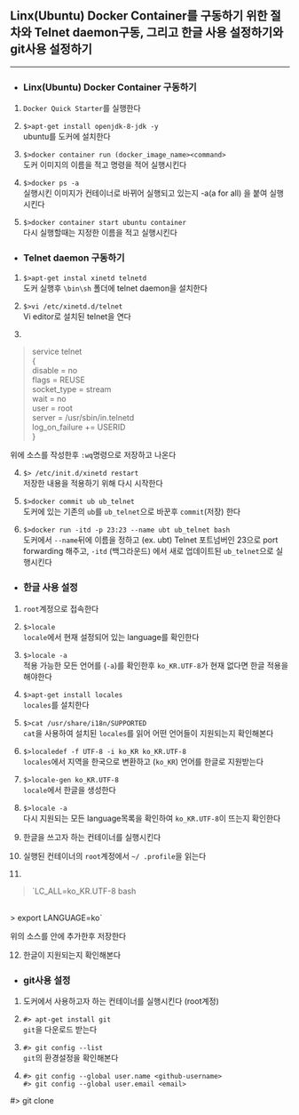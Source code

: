 ## **Linx(Ubuntu) Docker Container를 구동하기 위한 절차와 Telnet daemon구동, 그리고 한글 사용 설정하기와 git사용 설정하기**
----

- ### Linx(Ubuntu) Docker Container 구동하기 <br />

1. `Docker Quick Starter`를 실행한다<br />

2. `$>apt-get install openjdk-8-jdk -y`<br />
ubuntu를 도커에 설치한다

3. `$>docker container run (docker_image_name><command>`<br />
도커 이미지의 이름을 적고 명령을 적어 실행시킨다

4. `$>docker ps -a`<br />
실행시킨 이미지가 컨테이너로 바뀌어 실행되고 있는지 -a(a for all) 을 붙여 실행시킨다

5. `$>docker container start ubuntu container`<br />
다시 실행할때는 지정한 이름을 적고 실행시킨다

- ### Telnet daemon 구동하기 <br />

1. `$>apt-get instal xinetd telnetd`<br />
도커 실행후 `\bin\sh` 폴더에 telnet daemon을 설치한다

2. `$>vi /etc/xinetd.d/telnet`<br />
Vi editor로 설치된 telnet을 연다

3. <br />
> service telnet <br />
> { <br />
> disable = no <br />
> flags = REUSE <br />
> socket_type = stream <br />
> wait = no <br />
> user = root <br />
> server = /usr/sbin/in.telnetd <br />
> log_on_failure += USERID <br />
> } <br />

위에 소스를 작성한후 `:wq`명령으로 저장하고 나온다

4. `$> /etc/init.d/xinetd restart`<br />
저장한 내용을 적용하기 위해 다시 시작한다

5. `$>docker commit ub ub_telnet`<br />
도커에 있는 기존의 `ub`를  `ub_telnet`으로 바꾼후 `commit`(저장) 한다

6. `$>docker run -itd -p 23:23 --name ubt ub_telnet bash`<br />
도커에서 `--name`뒤에 이름을 정하고 (ex. ubt) Telnet 포트넘버인 23으로 port forwarding 해주고, `-itd` (백그라운드) 에서 새로 업데이트된 `ub_telnet`으로 실행시킨다


- ### 한글 사용 설정<br />

1. `root`계정으로 접속한다<br />

2. `$>locale`<br />
`locale`에서 현재 설정되어 있는 language를 확인한다

3. `$>locale -a`<br />
적용 가능한 모든 언어를 (`-a`)를 확인한후 `ko_KR.UTF-8`가 현재 없다면 한글 적용을 해야한다

4. `$>apt-get install locales`<br />
`locales`를 설치한다

5. `$>cat /usr/share/i18n/SUPPORTED`<br />
`cat`을 사용하여 설치된 `locales`를 읽어 어떤 언어들이 지원되는지 확인해본다

6. `$>localedef -f UTF-8 -i ko_KR ko_KR.UTF-8`<br />
`locales`에서 지역을 한국으로 변환하고 (`ko_KR`) 언어를 한글로 지원받는다

7. `$>locale-gen ko_KR.UTF-8`<br />
`locale`에서 한글을 생성한다

8. `$>locale -a`<br />
다시 지원되는 모든 language목록을 확인하여 `ko_KR.UTF-8`이 뜨는지 확인한다

9. 한글을 쓰고자 하는 컨테이너를 실행시킨다<br />

10. 실행된 컨테이너의 `root`계정에서 `~/ .profile`을 읽는다<br />

11. 
> `LC_ALL=ko_KR.UTF-8 bash
<br />
> export LANGUAGE=ko`

위의 소스를 안에 추가한후 저장한다

12. 한글이 지원되는지 확인해본다

- ### git사용 설정<br />

1. 도커에서 사용하고자 하는 컨테이너를 실행시킨다 (root계정)<br />

2. `#> apt-get install git`<br />
`git`을 다운로드 받는다

3. `#> git config --list`<br />
`git`의 환경설정을 확인해본다

4. `#> git config --global user.name <github-username>`<br />
`#> git config --global user.email <email>`

#> git clone <github-url>





